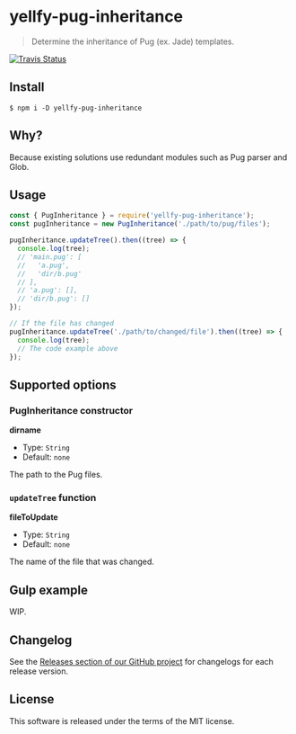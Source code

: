 # yellfy-pug-inheritance

> Determine the inheritance of Pug (ex. Jade) templates.

[![Travis Status](https://travis-ci.org/mrmlnc/yellfy-pug-inheritance.svg?branch=master)](https://travis-ci.org/mrmlnc/yellfy-pug-inheritance)

## Install

```shell
$ npm i -D yellfy-pug-inheritance
```

## Why?

Because existing solutions use redundant modules such as Pug parser and Glob.

## Usage

```js
const { PugInheritance } = require('yellfy-pug-inheritance');
const pugInheritance = new PugInheritance('./path/to/pug/files');

pugInheritance.updateTree().then((tree) => {
  console.log(tree);
  // 'main.pug': [
  //   'a.pug',
  //   'dir/b.pug'
  // ],
  // 'a.pug': [],
  // 'dir/b.pug': []
});

// If the file has changed
pugInheritance.updateTree('./path/to/changed/file').then((tree) => {
  console.log(tree);
  // The code example above
});
```

## Supported options

### PugInheritance constructor

**dirname**

  * Type: `String`
  * Default: `none`

The path to the Pug files.

### `updateTree` function

**fileToUpdate**

  * Type: `String`
  * Default: `none`

The name of the file that was changed.

## Gulp example

WIP.

## Changelog

See the [Releases section of our GitHub project](https://github.com/mrmlnc/yellfy-pug-inheritance/releases) for changelogs for each release version.

## License

This software is released under the terms of the MIT license.
